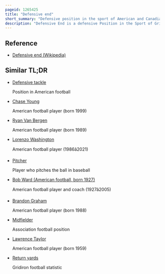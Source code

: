 ```yaml
---
pageid: 1265425
title: "Defensive end"
short_summary: "Defensive position in the sport of American and Canadian football"
description: "Defensive End is a defensive Position in the Sport of Gridiron Football."
---
```


## Reference

- [Defensive end (Wikipedia)](https://en.wikipedia.org/?curid=1265425)

## Similar TL;DR

- [Defensive tackle](/tldr/en/defensive-tackle)

  Position in American football

- [Chase Young](/tldr/en/chase-young)

  American football player (born 1999)

- [Ryan Van Bergen](/tldr/en/ryan-van-bergen)

  American football player (born 1989)

- [Lorenzo Washington](/tldr/en/lorenzo-washington)

  American football player (1986â2021)

- [Pitcher](/tldr/en/pitcher)

  Player who pitches the ball in baseball

- [Bob Ward (American football, born 1927)](/tldr/en/bob-ward-american-football-born-1927)

  American football player and coach (1927â2005)

- [Brandon Graham](/tldr/en/brandon-graham)

  American football player (born 1988)

- [Midfielder](/tldr/en/midfielder)

  Association football position

- [Lawrence Taylor](/tldr/en/lawrence-taylor)

  American football player (born 1959)

- [Return yards](/tldr/en/return-yards)

  Gridiron football statistic
